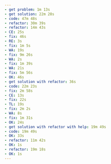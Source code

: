 ```yaml
---
- get problem: 1m 13s
- get solution: 22m 28s
- code: 47m 48s
- refactor: 30m 39s
- refactor: 14m 43s
- CE: 25s
- fix: 46s
- RE: 3s
- fix: 1m 5s
- WA: 19s
- fix: 9m 26s
- WA: 2s
- fix: 1m 39s
- WA: 21s
- fix: 5m 56s
- OK: 46s
- get solution with refactor: 36s
- code: 22m 23s
- fix: 2m 58s
- CE: 13s
- fix: 22s
- TL: 19s
- fix: 2m 2s
- WA: 8s
- fix: 1m 31s
- OK: 24s
- get solution with refactor with help: 19m 49s
- code: 19m 49s
- OK: 33s
- refactor: 11m 42s
- OK: 1s
- refactor: 19m 18s
- OK: 1s
---
```

